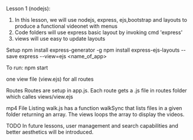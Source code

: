 Lesson 1 (nodejs):
1. In this lesson, we will use nodejs, express, ejs,bootstrap and layouts to 
produce a functional videonet with menus
2. Code folders will use express basic layout by invoking cmd 'express'
3. views will use easy to update layouts


Setup
npm install express-generator -g
npm install express-ejs-layouts --save
express --view=ejs <name_of_app>

To run:
npm start

one view file (view.ejs) for all routes

Routes
Routes are setup in app.js. Each route gets a .js file in routes folder which calles views/view.ejs

mp4 File Listing
walk.js has a function walkSync that lists files in a given folder returning an array. The views loops the array to display the videos.

TODO
In future lessons, user management and search capabilities and better aesthetics will be introduced.